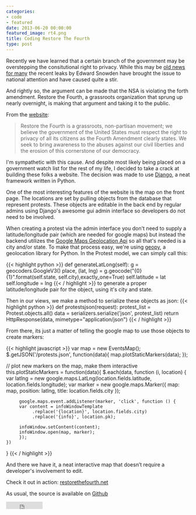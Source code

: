 ```yaml
---
categories:
- code
- featured
date: 2013-06-20 00:00:00
featured_image: rt4.png
title: Coding Restore The Fourth
type: post
---
```


Recently we have learned that a certain branch of the government
may be overstepping the consitutional right to privacy.
While this may be <a href="http://www.cispaisback.org/">old
news for many</a> the recent leaks by Edward Snowden have brought the issue
to national attention and have caused quite a stir.

And rightly so, the argument can be made that the NSA is violating the forth amendment.
Restore the Fourth, a grassroots organization that sprung up nearly overnight,
is making that argument and taking it to the public.

From the <a href="http://www.restorethefourth.net">website</a>:
>Restore the Fourth is a grassroots, non-partisan movement; we believe
>the government of the United States must respect the right to privacy of
>all its citizens as the Fourth Amendment clearly states. We seek to bring
>awareness to the abuses against our civil liberties and the erosion of
>this cornerstone of our democracy.

I'm sympathetic with this cause. And despite most likely being placed on a
government watch list for the rest of my life, I decided to take a crack
at building these folks a website. The decision was
made to use <a href="https://www.djangoproject.com/">Django</a>, a neat
framework written in Python.

One of the most interesting features of the website is the map on the front page.
The locations are set by pulling objects from the database that represent
protests. These objects are editable in the back end by regular admins
using Django's awesome gui admin interface so developers do not need to
be involved.

When creating a protest via the admin interface you don't need
to supply a latitude/longitude pair (which are needed for google maps)
but instead the backend utilizes the <a href="https://developers.google.com/maps/documentation/business/geolocation/">Google Maps Geolocation Api</a>
so all that's needed is a city and/or state. To make that process easy,
we're using <a href="https://code.google.com/p/geopy/">geopy</a>, a
geolocation library for Python. In the Protest model, we can simply call this:

{{< highlight python >}}
def generateLatLong(self):
    g = geocoders.GoogleV3()
    place, (lat, lng) = g.geocode("{0} {1}".format(self.state, self.city),exactly_one=True)
    self.latitude = lat
    self.longitude = lng
{{< / highlight >}}
to generate a proper latitude/longitude pair for the object, using it's city and state.

Then in our views, we make a method to serialize these objects as json:
{{< highlight python >}}
def protestsjson(request):
    protest_list = Protest.objects.all()
    data = serializers.serialize('json', protest_list)
    return HttpResponse(data, mimetype="application/json")
{{< / highlight >}}

From there, its just a matter of telling the google map to use those objects to create markers:

{{< highlight javascript >}}
var map = new EventsMap();
    $.getJSON('/protests.json', function(data){
    map.plotStaticMarkers(data);
});

// plot new markers on the map, make them interactive
this.plotStaticMarkers = function(data){
    $.each(data, function (i, location) {
        var latlng = new google.maps.LatLng(location.fields.latitude, location.fields.longitude);
        var marker = new google.maps.Marker({
             map: map,
             position: latlng,
             title: location.fields.city
        });

         google.maps.event.addListener(marker, 'click', function () {
         var content = infoWindowTemplate
              .replace('{location}', location.fields.city)
              .replace('{info}', location.pk);

         infoWindow.setContent(content);
         infoWindow.open(map, marker);
         });
    })
}
{{< / highlight >}}

And there we have it, a neat interactive map that doesn’t require a developer's involvement to edit.

Check it out in action: [restorethefourth.net](http://www.restorethefourth.net)

As usual, the source is available on [Github](https://github.com/AustinRiba/rtf)

<iframe width="100" height="20" src="http://ghbtns.com/github-btn.html?user=AustinRiba&amp;repo=rtf&amp;type=fork&amp;count=true" frameborder="0" scrolling="0"></iframe>